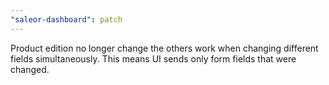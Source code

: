 ```yaml
---
"saleor-dashboard": patch
---
```


Product edition no longer change the others work when changing different fields simultaneously. This means UI sends only form fields that were changed.
